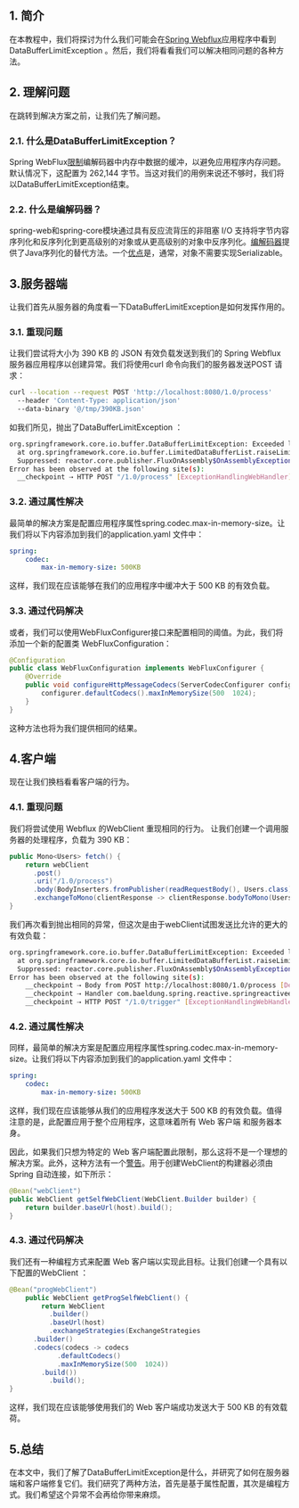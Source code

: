 ## 1. 简介

在本教程中，我们将探讨为什么我们可能会在[Spring Webflux](https://www.baeldung.com/spring-webflux)应用程序中看到DataBufferLimitException 。然后，我们将看看我们可以解决相同问题的各种方法。

## 2. 理解问题

在跳转到解决方案之前，让我们先了解问题。

### 2.1. 什么是DataBufferLimitException？

Spring WebFlux[限制](https://docs.spring.io/spring-framework/docs/5.2.6.RELEASE/spring-framework-reference/web-reactive.html#webflux-codecs-limits)编解码器中内存中数据的缓冲，以避免应用程序内存问题。默认情况下，这配置为 262,144 字节。当这对我们的用例来说还不够时，我们将以DataBufferLimitException结束。

### 2.2. 什么是编解码器？

spring-web和spring-core模块通过具有反应流背压的非阻塞 I/O 支持将字节内容序列化和反序列化到更高级别的对象或从更高级别的对象中反序列化。[编解码器](https://docs.spring.io/spring-framework/docs/current/reference/html/web-reactive.html#webflux-codecs)提供了Java序列化的替代方法。一个[优点](https://docs.spring.io/spring-integration/reference/html/codec.html#codec)是，通常，对象不需要实现Serializable。  

## 3.服务器端

让我们首先从服务器的角度看一下DataBufferLimitException是如何发挥作用的。

### 3.1. 重现问题

让我们尝试将大小为 390 KB 的 JSON 有效负载发送到我们的 Spring Webflux 服务器应用程序以创建异常。我们将使用curl 命令向我们的服务器发送POST 请求：

```bash
curl --location --request POST 'http://localhost:8080/1.0/process' 
  --header 'Content-Type: application/json' 
  --data-binary '@/tmp/390KB.json'
```

如我们所见，抛出了DataBufferLimitException ：

```bash
org.springframework.core.io.buffer.DataBufferLimitException: Exceeded limit on max bytes to buffer : 262144
  at org.springframework.core.io.buffer.LimitedDataBufferList.raiseLimitException(LimitedDataBufferList.java:99) ~[spring-core-5.3.23.jar:5.3.23]
  Suppressed: reactor.core.publisher.FluxOnAssembly$OnAssemblyException: 
Error has been observed at the following site(s):
  __checkpoint ⇢ HTTP POST "/1.0/process" [ExceptionHandlingWebHandler]
```

### 3.2. 通过属性解决

最简单的解决方案是配置应用程序属性spring.codec.max-in-memory-size。让我们将以下内容添加到我们的application.yaml 文件中：

```yaml
spring:
    codec:
        max-in-memory-size: 500KB
```

这样，我们现在应该能够在我们的应用程序中缓冲大于 500 KB 的有效负载。

### 3.3. 通过代码解决

或者，我们可以使用WebFluxConfigurer接口来配置相同的阈值。为此，我们将添加一个新的配置类 WebFluxConfiguration：

```java
@Configuration
public class WebFluxConfiguration implements WebFluxConfigurer {
    @Override
    public void configureHttpMessageCodecs(ServerCodecConfigurer configurer) {
        configurer.defaultCodecs().maxInMemorySize(500  1024);
    }
}
```

这种方法也将为我们提供相同的结果。

## 4.客户端

现在让我们换档看看客户端的行为。

### 4.1. 重现问题

我们将尝试使用 Webflux 的WebClient 重现相同的行为。 让我们创建一个调用服务器的处理程序，负载为 390 KB：

```java
public Mono<Users> fetch() {
    return webClient
      .post()
      .uri("/1.0/process")
      .body(BodyInserters.fromPublisher(readRequestBody(), Users.class))
      .exchangeToMono(clientResponse -> clientResponse.bodyToMono(Users.class));
}
```

我们再次看到抛出相同的异常，但这次是由于webClient试图发送比允许的更大的有效负载：

```bash
org.springframework.core.io.buffer.DataBufferLimitException: Exceeded limit on max bytes to buffer : 262144
  at org.springframework.core.io.buffer.LimitedDataBufferList.raiseLimitException(LimitedDataBufferList.java:99) ~[spring-core-5.3.23.jar:5.3.23]
  Suppressed: reactor.core.publisher.FluxOnAssembly$OnAssemblyException: 
Error has been observed at the following site(s):
    __checkpoint ⇢ Body from POST http://localhost:8080/1.0/process [DefaultClientResponse]
    __checkpoint ⇢ Handler com.baeldung.spring.reactive.springreactiveexceptions.handler.TriggerHandler@428eedd9 [DispatcherHandler]
    __checkpoint ⇢ HTTP POST "/1.0/trigger" [ExceptionHandlingWebHandler]
```

### 4.2. 通过属性解决

同样，最简单的解决方案是配置应用程序属性spring.codec.max-in-memory-size。让我们将以下内容添加到我们的application.yaml 文件中：

```yaml
spring:
    codec:
        max-in-memory-size: 500KB
```

这样，我们现在应该能够从我们的应用程序发送大于 500 KB 的有效负载。值得注意的是，此配置应用于整个应用程序，这意味着所有 Web 客户端 和服务器本身。

因此，如果我们只想为特定的 Web 客户端配置此限制，那么这将不是一个理想的解决方案。此外，这种方法有一个[警告](https://github.com/spring-projects/spring-boot/issues/27836)。用于创建WebClient的构建器必须由 Spring 自动连接，如下所示：

```java
@Bean("webClient")
public WebClient getSelfWebClient(WebClient.Builder builder) {
    return builder.baseUrl(host).build();
}
```

### 4.3. 通过代码解决

我们还有一种编程方式来配置 Web 客户端以实现此目标。让我们创建一个具有以下配置的WebClient ：

```java
@Bean("progWebClient")
    public WebClient getProgSelfWebClient() {
        return WebClient
          .builder()
          .baseUrl(host)
          .exchangeStrategies(ExchangeStrategies
	  .builder()
	  .codecs(codecs -> codecs
            .defaultCodecs()
            .maxInMemorySize(500  1024))
	    .build())
          .build();
}
```

这样，我们现在应该能够使用我们的 Web 客户端成功发送大于 500 KB 的有效载荷。

## 5.总结

在本文中，我们了解了DataBufferLimitException是什么，并研究了如何在服务器端和客户端修复它们。我们研究了两种方法，首先是基于属性配置，其次是编程方式。我们希望这个异常不会再给你带来麻烦。